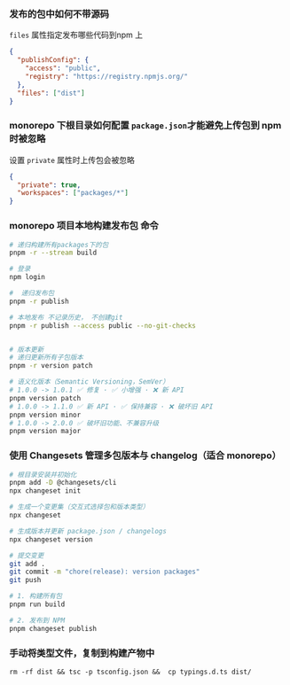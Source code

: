 ### 发布的包中如何不带源码

`files` 属性指定发布哪些代码到npm 上

```json
{
  "publishConfig": {
    "access": "public",
    "registry": "https://registry.npmjs.org/"
  },
  "files": ["dist"]
}
```

### monorepo 下根目录如何配置 `package.json`才能避免上传包到 npm 时被忽略

设置 `private` 属性时上传包会被忽略

```json
{
  "private": true,
  "workspaces": ["packages/*"]
}
```

### monorepo 项目本地构建发布包 命令

```bash
# 递归构建所有packages下的包
pnpm -r --stream build

# 登录
npm login

#  递归发布包
pnpm -r publish

# 本地发布 不记录历史， 不创建git
pnpm -r publish --access public --no-git-checks


# 版本更新
# 递归更新所有子包版本
pnpm -r version patch

# 语义化版本（Semantic Versioning，SemVer）
# 1.0.0 -> 1.0.1 ✅ 修复 · ✅ 小增强 · ❌ 新 API
pnpm version patch
# 1.0.0 -> 1.1.0 ✅ 新 API · ✅ 保持兼容 · ❌ 破坏旧 API
pnpm version minor
# 1.0.0 -> 2.0.0 ✅ 破坏旧功能、不兼容升级
pnpm version major
```

### 使用 Changesets 管理多包版本与 changelog（适合 monorepo）

```bash
# 根目录安装并初始化
pnpm add -D @changesets/cli
npx changeset init

# 生成一个变更集（交互式选择包和版本类型）
npx changeset

# 生成版本并更新 package.json / changelogs
npx changeset version

# 提交变更
git add .
git commit -m "chore(release): version packages"
git push

# 1. 构建所有包
pnpm run build

# 2. 发布到 NPM
pnpm changeset publish
```

### 手动将类型文件，复制到构建产物中

`rm -rf dist && tsc -p tsconfig.json &&  cp typings.d.ts dist/`
